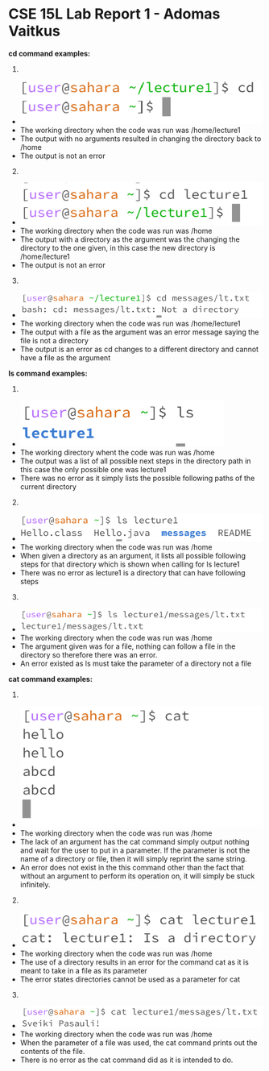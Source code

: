 # CSE 15L Lab Report 1 - Adomas Vaitkus
**cd command examples:**

1.

   * ![Image](Lab1SS1.png)
   * The working directory when the code was run was /home/lecture1
   * The output with no arguments resulted in changing the directory back to /home
   * The output is not an error
2. 

   * ![Image](Lab1SS2.png)
   * The working directory when the code was run was /home
   * The output with a directory as the argument was the changing the directory to the one given, in this case the new directory is /home/lecture1
   * The output is not an error
3. 

   * ![Image](Lab1SS3.png)
   * The working directory when the code was run was /home/lecture1
   * The output with a file as the argument was an error message saying the file is not a directory
   * The output is an error as cd changes to a different directory and cannot have a file as the argument

**ls command examples:**

1.

  * ![Image](Lab1SS4.png)
  * The working directory whent the code was run was /home
  * The output was a list of all possible next steps in the directory path in this case the only possible one was lecture1
  * There was no error as it simply lists the possible following paths of the current directory

2.

  * ![Image](Lab1SS5.png)
  * The working directory when the code was run was /home
  * When given a directory as an argument, it lists all possible following steps for that directory which is shown when calling for ls lecture1
  * There was no error as lecture1 is a directory that can have following steps

3.

  * ![Image](Lab1SS6.png)
  * The working directory when the code was run was /home
  * The argument given was for a file, nothing can follow a file in the directory so therefore there was an error.
  * An error existed as ls must take the parameter of a directory not a file

**cat command examples:**

1.

  * ![Image](Lb1SS7.png)
  * The working directory when the code was run was /home
  * The lack of an argument has the cat command simply output nothing and wait for the user to put in a parameter. If the parameter is not the name of a directory or file, then it will simply reprint the same string.
  * An error does not exist in the this command other than the fact that without an argument to perform its operation on, it will simply be stuck infinitely.

2.

  * ![Image](Lab1SS8.png)
  * The working directory when the code was run was /home
  * The use of a directory results in an error for the command cat as it is meant to take in a file as its parameter
  * The error states directories cannot be used as a parameter for cat
  
3.

 * ![Image](Lab1SS9.png)
 * The working directory when the code was run was /home
 * When the parameter of a file was used, the cat command prints out the contents of the file.
 * There is no error as the cat command did as it is intended to do.
